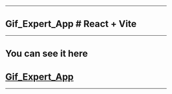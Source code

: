 <hr></hr>
<h1>Gif_Expert_App # React + Vite</h1>
<hr></hr>
<h1> You can see it here </h1>
<h1><a  href="https://gifapp-brahian.netlify.app/" target="_blank">Gif_Expert_App<a/></h1>
<hr></hr>
